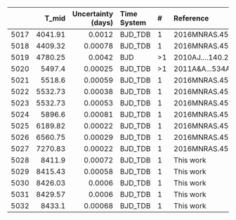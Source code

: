 |      |   T_mid |   Uncertainty (days) | Time System   | #   | Reference           |
|-----:|--------:|---------------------:|:--------------|:----|:--------------------|
| 5017 | 4041.91 |              0.0012  | BJD_TDB       | 1   | 2016MNRAS.457.4205S |
| 5018 | 4409.32 |              0.00078 | BJD_TDB       | 1   | 2016MNRAS.457.4205S |
| 5019 | 4780.25 |              0.0042  | BJD           | >1  | 2010AJ....140.2007M |
| 5020 | 5497.4  |              0.00025 | BJD_TDB       | >1  | 2011A&A...534A..16A |
| 5021 | 5518.6  |              0.00059 | BJD_TDB       | 1   | 2016MNRAS.457.4205S |
| 5022 | 5532.73 |              0.00038 | BJD_TDB       | 1   | 2016MNRAS.457.4205S |
| 5023 | 5532.73 |              0.00053 | BJD_TDB       | 1   | 2016MNRAS.457.4205S |
| 5024 | 5896.6  |              0.00081 | BJD_TDB       | 1   | 2016MNRAS.457.4205S |
| 5025 | 6189.82 |              0.00022 | BJD_TDB       | 1   | 2016MNRAS.457.4205S |
| 5026 | 6560.75 |              0.00029 | BJD_TDB       | 1   | 2016MNRAS.457.4205S |
| 5027 | 7270.83 |              0.00022 | BJD_TDB       | 1   | 2016MNRAS.457.4205S |
| 5028 | 8411.9  |              0.00072 | BJD_TDB       | 1   | This work           |
| 5029 | 8415.43 |              0.00058 | BJD_TDB       | 1   | This work           |
| 5030 | 8426.03 |              0.0006  | BJD_TDB       | 1   | This work           |
| 5031 | 8429.57 |              0.0006  | BJD_TDB       | 1   | This work           |
| 5032 | 8433.1  |              0.00068 | BJD_TDB       | 1   | This work           |